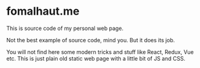 # fomalhaut.me
This is source code of my personal web page.

Not the best example of source code, mind you. But it does its job.

You will not find here some modern tricks and stuff like React, Redux, Vue etc.
This is just plain old static web page with a little bit of JS and CSS.
